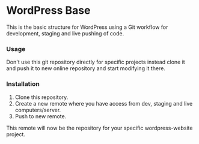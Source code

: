 WordPress Base
==============
This is the basic structure for WordPress using a Git workflow for development,
staging and live pushing of code.


### Usage
Don't use this git repository directly for specific projects instead clone it and
push it to new online repository and start modifying it there.

### Installation
 1. Clone this repository.
 2. Create a new remote where you have access from dev, staging and live
    computers/server.
 3. Push to new remote.

This remote will now be the repository for your specific wordpress-website project.
